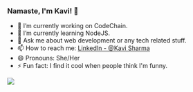 ### Namaste, I'm Kavi! 👋

- 🔭 I’m currently working on CodeChain.
- 🌱 I’m currently learning NodeJS.
- 💬 Ask me about web development or any tech related stuff.
- 📫 How to reach me: [LinkedIn - @Kavi Sharma](www.linkedin.com/in/kavi59)
- 😄 Pronouns: She/Her
- ⚡ Fun fact: I find it cool when people think I'm funny.

<img src = "https://github-readme-stats.vercel.app/api?username=kavi59&&show_icons=true&title_color=ffffff&icon_color=bb2acf&text_color=daf7dc&bg_color=151515">
